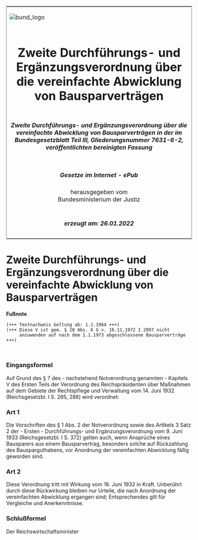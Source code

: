 <span id="DECKBLATT.html"></span>

<table border="0" frame="border" width="100%">

<tr valign="top">

<td align="left">

![bund\_logo](BfJ_2021_Web_de_de.gif)

</td>

<td align="right">

 

</td>

</tr>

<tr align="center" valign="middle">

<td colspan="2">

# Zweite Durchführungs- und Ergänzungsverordnung über die vereinfachte Abwicklung von Bausparverträgen

</td>

</tr>

<tr align="center" valign="middle">

<td colspan="2">

##### Zweite Durchführungs- und Ergänzungsverordnung über die vereinfachte Abwicklung von Bausparverträgen in der im Bundesgesetzblatt Teil III, Gliederungsnummer 7631-6-2, veröffentlichten bereinigten Fassung

</td>

</tr>

<tr align="center" valign="middle">

<td colspan="2">

  
  

##### Gesetze im Internet - ePub  
  
herausgegeben vom  
Bundesministerium der Justiz

</td>

</tr>

<tr align="center" valign="bottom">

<td colspan="2">

  
  

##### erzeugt am: 26.01.2022

</td>

</tr>

</table>

<span id="BJNR008270934.html"></span>

# Zweite Durchführungs- und Ergänzungsverordnung über die vereinfachte Abwicklung von Bausparverträgen

<div>

  
**Fußnote**

<div class="jnhtml">

<div>

<div class="jurAbsatz">

  

``` 
(+++ Textnachweis Geltung ab: 1.1.1964 +++)
(+++ Diese V ist gem. § 20 Abs. 6 G v. 16.11.1972 I 2097 nicht
     anzuwenden auf nach dem 1.1.1973 abgeschlossene Bausparverträge +++)

 
```

</div>

</div>

</div>

</div>

<span id="BJNR008270934BJNE000100328.html"></span>

### Eingangsformel  

<div>

<div class="jnhtml">

<div>

<div class="jurAbsatz">

Auf Grund des § 7 des - nachstehend Notverordnung genannten - Kapitels V
des Ersten Teils der Verordnung des Reichspräsidenten über Maßnahmen auf
dem Gebiete der Rechtspflege und Verwaltung vom 14. Juni 1932
(Reichsgesetzbl. I S. 285, 288) wird verordnet:

</div>

</div>

</div>

</div>

<span id="BJNR008270934BJNE000200328.html"></span>

### Art 1  

<div>

<div class="jnhtml">

<div>

<div class="jurAbsatz">

Die Vorschriften des § 1 Abs. 2 der Notverordnung sowie des Artikels 3
Satz 2 der - Ersten - Durchführungs- und Ergänzungsverordnung vom 9.
Juni 1933 (Reichsgesetzbl. I S. 372) gelten auch, wenn Ansprüche eines
Bausparers aus einem Bausparvertrag, besonders solche auf Rückzahlung
des Bausparguthabens, vor Anordnung der vereinfachten Abwicklung fällig
geworden sind.

</div>

</div>

</div>

</div>

<span id="BJNR008270934BJNE000300328.html"></span>

### Art 2  

<div>

<div class="jnhtml">

<div>

<div class="jurAbsatz">

Diese Verordnung tritt mit Wirkung vom 16. Juni 1932 in Kraft. Unberührt
durch diese Rückwirkung bleiben nur Urteile, die nach Anordnung der
vereinfachten Abwicklung ergangen sind; Entsprechendes gilt für
Vergleiche und Anerkenntnisse.

</div>

</div>

</div>

</div>

<span id="BJNR008270934BJNE000400328.html"></span>

### Schlußformel  

<div>

<div class="jnhtml">

<div>

<div class="jurAbsatz">

<span class="SP">Der Reichswirtschaftsminister</span>

</div>

</div>

</div>

</div>
